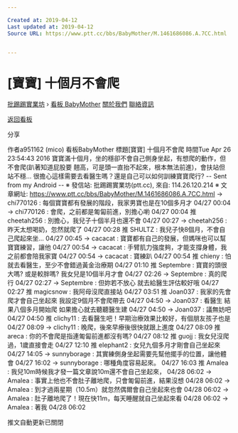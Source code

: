 ```yaml
---

Created at: 2019-04-12
Last updated at: 2019-04-12
Source URL: https://www.ptt.cc/bbs/BabyMother/M.1461686086.A.7CC.html


---
```


# [寶寶] 十個月不會爬


[批踢踢實業坊](https://www.ptt.cc/bbs/) › [看板 BabyMother](https://www.ptt.cc/bbs/BabyMother/index.html) [關於我們](https://www.ptt.cc/about.html) [聯絡資訊](https://www.ptt.cc/contact.html)

[返回看板](https://www.ptt.cc/bbs/BabyMother/index.html)

分享

作者a951162 (mico)
看板BabyMother
標題\[寶寶\] 十個月不會爬
時間Tue Apr 26 23:54:43 2016
寶寶滿十個月，坐的穩卻不會自己側身坐起，有想爬的動作，但不會爬(趴著知道屁股要 翹高，可是頭一直抬不起來，根本無法前進)，會扶站但站不穩... 很擔心這樣需要去看醫生嗎？還是自己可以如何訓練寶寶爬行? -- Sent from my Android -- ※ 發信站: 批踢踢實業坊(ptt.cc), 來自: 114.26.120.214 ※ 文章網址: <https://www.ptt.cc/bbs/BabyMother/M.1461686086.A.7CC.html>
→ chi770126 : 每個寶寶都有發展的階段，我家男寶也是在10個多月才 04/27 00:04
→ chi770126 : 會爬，之前都是匍匐前進，別擔心喲 04/27 00:04
推 cheetah256 : 別擔心，我兒子十個半月也還不會 04/27 00:27
→ cheetah256 : 昨天太想喝奶，忽然就爬了 04/27 00:28
推 SHULTZ : 我兒子快8個月，不會自己爬起來坐... 04/27 00:45
→ cacacat : 寶寶都有自己的發展，但媽咪也可以幫寶寶練習，讓他 04/27 00:54
→ cacacat : 手臂肌力強度夠，才能支撐身體，我之前都會陪我家寶 04/27 00:54
→ cacacat : 寶練趴 04/27 00:54
推 chieny : 怕就去看醫生，至少不會錯過黃金治療期 04/27 01:10
推 Septembre : 寶寶的頭很大嗎? 或是較胖嗎? 我女兒是10個半月才會 04/27 02:26
→ Septembre : 真的爬行 04/27 02:27
→ Septembre : 但妳若不放心 就去給醫生評估較好哦 04/27 02:27
推 magicsnow : 我阿母沒爬直接站 04/27 03:51
推 Joan037 : 我家的先會爬才會自己坐起來 我設定9個月不會爬帶去 04/27 04:50
→ Joan037 : 看醫生 結果八個多月開始爬 如果擔心就去聽聽醫生建 04/27 04:50
→ Joan037 : 議無妨吧 04/27 04:50
推 clichy11 : 去看醫生吧！早期治療效果比較好，有個朋友孩子也是 04/27 08:09
→ clichy11 : 晚爬，後來早療後很快就跟上進度 04/27 08:09
推 areca : 你的不會爬是指連匍匐前進都沒有嗎? 04/27 08:12
推 guojj : 我女兒沒爬過，1歲直接會走 04/27 12:10
推 elephant2 : 女兒九個多月才剛會自己坐起來 04/27 14:05
→ sunnyborage : 其實練側身坐起需要先幫他擺手的位置，讓他體會 04/27 16:02
→ sunnyborage : 哪種角度容易起來。 04/27 16:03
推 Amalea : 我兒10m時候我才發一篇文章說10m還不會自己坐起來， 04/28 06:02
→ Amalea : 事實上他也不會肚子離地爬，只會匍匐前進，結果沒想 04/28 06:02
→ Amalea : 到才過兩星期（10.5m）就忽然偶爾會自己坐起來也會 04/28 06:02
→ Amalea : 肚子離地爬了！現在快11m，每天睡醒就自己坐起來看 04/28 06:02
→ Amalea : 著我 04/28 06:02

推文自動更新已關閉

